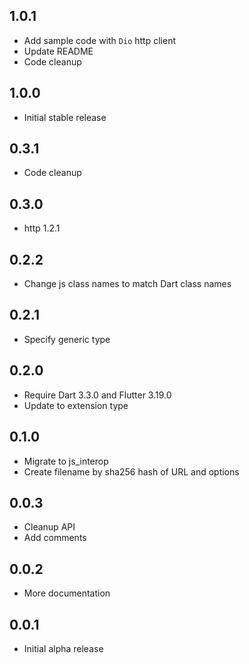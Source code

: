 ## 1.0.1

* Add sample code with `Dio` http client
* Update README
* Code cleanup

## 1.0.0

* Initial stable release

## 0.3.1

* Code cleanup

## 0.3.0

* http 1.2.1

## 0.2.2

* Change js class names to match Dart class names

## 0.2.1

* Specify generic type

## 0.2.0

* Require Dart 3.3.0 and Flutter 3.19.0
* Update to extension type

## 0.1.0

* Migrate to js_interop
* Create filename by sha256 hash of URL and options

## 0.0.3

* Cleanup API
* Add comments

## 0.0.2

* More documentation

## 0.0.1

* Initial alpha release
